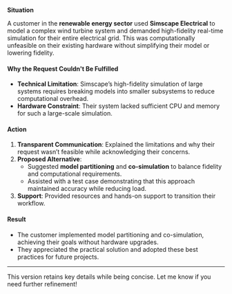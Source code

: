**Situation**

A customer in the **renewable energy sector** used **Simscape Electrical** to model a complex wind turbine system and demanded high-fidelity real-time simulation for their entire electrical grid. This was computationally unfeasible on their existing hardware without simplifying their model or lowering fidelity.

#### **Why the Request Couldn't Be Fulfilled**

- **Technical Limitation**: Simscape’s high-fidelity simulation of large systems requires breaking models into smaller subsystems to reduce computational overhead.
- **Hardware Constraint**: Their system lacked sufficient CPU and memory for such a large-scale simulation.

#### **Action**

1. **Transparent Communication**: Explained the limitations and why their request wasn’t feasible while acknowledging their concerns.
2. **Proposed Alternative**:
    - Suggested **model partitioning** and **co-simulation** to balance fidelity and computational requirements.
    - Assisted with a test case demonstrating that this approach maintained accuracy while reducing load.
3. **Support**: Provided resources and hands-on support to transition their workflow.

#### **Result**

- The customer implemented model partitioning and co-simulation, achieving their goals without hardware upgrades.
- They appreciated the practical solution and adopted these best practices for future projects.

---

This version retains key details while being concise. Let me know if you need further refinement!